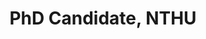 ---
name: Elvis Saravia
title: PhD Candidate, NTHU
modal-id: 1
img:  saravia.png   
thumbnail: saravia.png
alt: Picture of Elvis Saravia
topic: Contextualized Affect Representations for Emotion Recognition
bio: Elvis Saravia is a Ph.D. candidate at National Tsing Hua University in Taiwan. He is currently researching and building machine learning and natural language processing systems that better understand online social behaviors such as sentiment, hate speech, emotion, and mental disorders. He is also keen on developing deep affective computing systems that understand the hidden and explicit emotional language of textual information to facilitate the improvement of interactive computing systems such as empathetic conversational agents. He also has a deep interest in teaching and educating junior researchers and developers (from both industry and academia) about recent trends in machine learning and natural language processing, which he achieves through online publications, blog articles, special lectures, speeches, personal interviews, and newsletters. Elvis is currently a top and regular writer on Medium, in categories such as “Artificial Intelligence”, “Innovation”, and “Technology”, and recently founded a publication, called dair.ai, where he regularly discusses AI perspectives, research, and trends.
website: https://twitter.com/omarsar0
tags: oral
featuredOrder: 
---